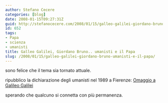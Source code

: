 ```yaml
---
author: Stefano Cecere
categories: [blog]
date: 2008-01-15T09:27:31Z
guid: http://stefanocecere.com/2008/01/15/galleo-galilei-giordano-bruno-umanisti-e-il-papa/
id: 652
tags:
- Papa
- scienza
- umanisti
title: Galleo Galilei, Giordano Bruno.. umanisti e il Papa
slug: /2008/01/15/galleo-galilei-giordano-bruno-umanisti-e-il-papa/
---
```


sono felice che il tema sia tornato attuale.

ripubblico la dichiarazione degli umanisti nel 1989 a Fierenze: [Omaggio a Galileo Galilei](http://www.terra2.tv/2008/01/15/omaggio-a-galileo-galilei/)

sperando che qualcuno si connetta con più permanenza.